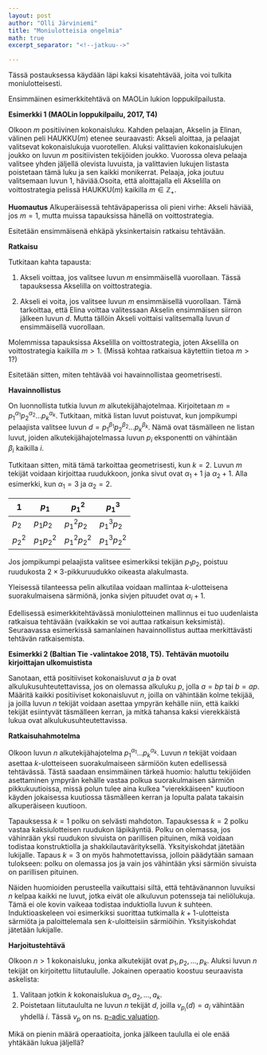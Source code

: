 ```yaml
---
layout: post
author: "Olli Järviniemi"
title: "Moniulotteisia ongelmia"
math: true
excerpt_separator: "<!--jatkuu-->"

---
```


Tässä postauksessa käydään läpi kaksi kisatehtävää, joita voi tulkita moniulotteisesti.

<!--jatkuu-->

Ensimmäinen esimerkkitehtävä on MAOLin lukion loppukilpailusta.

**Esimerkki 1 (MAOLin loppukilpailu, 2017, T4)**

Olkoon $m$ positiivinen kokonaisluku. Kahden pelaajan, Akselin ja Elinan, välinen peli HAUKKU$(m)$ etenee seuraavasti: Akseli aloittaa, ja pelaajat valitsevat kokonaislukuja vuorotellen. Aluksi valittavien kokonaislukujen joukko on luvun $m$ positiivisten tekijöiden joukko. Vuorossa oleva pelaaja valitsee yhden jäljellä olevista luvuista, ja valittavien lukujen listasta poistetaan tämä luku ja sen kaikki monikerrat. Pelaaja, joka joutuu valitsemaan luvun $1$, häviää.Osoita, että aloittajalla eli Akselilla on voittostrategia pelissä HAUKKU$(m)$ kaikilla $m \in \mathbb{Z_+}$.

**Huomautus** Alkuperäisessä tehtäväpaperissa oli pieni virhe: Akseli häviää, jos $m = 1$, mutta muissa tapauksissa hänellä on voittostrategia.

Esitetään ensimmäisenä ehkäpä yksinkertaisin ratkaisu tehtävään.

**Ratkaisu**

Tutkitaan kahta tapausta:

1. Akseli voittaa, jos valitsee luvun $m$ ensimmäisellä vuorollaan. Tässä tapauksessa Akselilla on voittostrategia.

2. Akseli ei voita, jos valitsee luvun $m$ ensimmäisellä vuorollaan. Tämä tarkoittaa, että Elina voittaa valitessaan Akselin ensimmäisen siirron jälkeen luvun $d$. Mutta tällöin Akseli voittaisi valitsemalla luvun $d$ ensimmäisellä vuorollaan.

Molemmissa tapauksissa Akselilla on voittostrategia, joten Akselilla on voittostrategia kaikilla $m > 1$. (Missä kohtaa ratkaisua käytettiin tietoa $m > 1$?)

Esitetään sitten, miten tehtävää voi havainnollistaa geometrisesti.

**Havainnollistus**

On luonnollista tutkia luvun $m$ alkutekijähajotelmaa. Kirjoitetaan $m = p_1^{\alpha_1}p_2^{\alpha_2} \ldots p_k^{\alpha_k}$. Tutkitaan, mitkä listan luvut poistuvat, kun jompikumpi pelaajista valitsee luvun $d = p_1^{\beta_1}p_2^{\beta_2} \ldots p_k^{\beta_k}$. Nämä ovat täsmälleen ne listan luvut, joiden alkutekijähajotelmassa luvun $p_i$ eksponentti on vähintään $\beta_i$ kaikilla $i$.

Tutkitaan sitten, mitä tämä tarkoittaa geometrisesti, kun $k = 2$. Luvun $m$ tekijät voidaan kirjoittaa ruudukkoon, jonka sivut ovat $\alpha_1 + 1$ ja $\alpha_2 + 1$. Alla esimerkki, kun $\alpha_1 = 3$ ja $\alpha_2 = 2$.


| $1$ | $p_1$  | $p_1^2$  | $p_1^3$  |
|---|---|---|---|
| $p_2$  | $p_1p_2$  | $p_1^2p_2$  | $p_1^3p_2$  |
| $p_2^2$  | $p_1p_2^2$  | $p_1^2p_2^2$  | $p_1^3p_2^2$  |

Jos jompikumpi pelaajista valitsee esimerkiksi tekijän $p_1p_2$, poistuu ruudukosta $2 \times 3$-pikkuruudukko oikeasta alakulmasta.

Yleisessä tilanteessa pelin alkutilaa voidaan mallintaa $k$-ulotteisena suorakulmaisena särmiönä, jonka sivjen pituudet ovat $\alpha_i + 1$.



Edellisessä esimerkkitehtävässä moniulotteinen mallinnus ei tuo uudenlaista ratkaisua tehtävään (vaikkakin se voi auttaa ratkaisun keksimistä). Seuraavassa esimerkissä samanlainen havainnollistus auttaa merkittävästi tehtävän ratkaisemista.

**Esimerkki 2 (Baltian Tie -valintakoe 2018, T5). Tehtävän muotoilu kirjoittajan ulkomuistista**

Sanotaan, että positiiviset kokonaisluvut $a$ ja $b$ ovat alkulukusuhteutettavissa, jos on olemassa alkuluku $p$, jolla $a = bp$ tai $b = ap$. Määritä kaikki positiiviset kokonaisluvut $n$, joilla on vähintään kolme tekijää, ja joilla luvun $n$ tekijät voidaan asettaa ympyrän kehälle niin, että kaikki tekijät esiintyvät täsmälleen kerran, ja mitkä tahansa kaksi vierekkäistä lukua ovat alkulukusuhteutettavissa.


**Ratkaisuhahmotelma**

Olkoon luvun $n$ alkutekijähajotelma $p_1^{\alpha_1} \ldots p_k^{\alpha_k}$. Luvun $n$ tekijät voidaan asettaa $k$-ulotteiseen suorakulmaiseen särmiöön kuten edellisessä tehtävässä. Tästä saadaan ensimmäinen tärkeä huomio: haluttu tekijöiden asettaminen ympyrän kehälle vastaa polkua suorakulmaisen särmiön pikkukuutioissa, missä polun tulee aina kulkea "vierekkäiseen" kuutioon käyden jokaisessa kuutiossa täsmälleen kerran ja lopulta palata takaisin alkuperäiseen kuutioon.

Tapauksessa $k = 1$ polku on selvästi mahdoton. Tapauksessa $k = 2$ polku vastaa kaksiulotteisen ruudukon läpikäyntiä. Polku on olemassa, jos vähinrään yksi ruudukon sivuista on parillisen pituinen, mikä voidaan todistaa konstruktiolla ja shakkilautavärityksellä. Yksityiskohdat jätetään lukijalle. Tapaus $k = 3$ on myös hahmotettavissa, jolloin päädytään samaan tulokseen: polku on olemassa jos ja vain jos vähintään yksi särmiön sivuista on parillisen pituinen.

Näiden huomioiden perusteella vaikuttaisi siltä, että tehtävänannon luvuiksi $n$ kelpaa kaikki ne luvut, jotka eivät ole alkuluvun potensseja tai neliölukuja. Tämä ei ole kovin vaikeaa todistaa induktiolla luvun $k$ suhteen. Induktioaskeleen voi esimerkiksi suorittaa tutkimalla $k+1$-ulotteista särmiöta ja paloittelemala sen $k$-uloitteisiin särmiöihin. Yksityiskohdat jätetään lukijalle.


**Harjoitustehtävä**

Olkoon $n > 1$ kokonaisluku, jonka alkutekijät ovat $p_1, p_2, \ldots , p_k$. Aluksi luvun $n$ tekijät on kirjoitettu liitutaululle. Jokainen operaatio koostuu seuraavista askelista:

1. Valitaan jotkin $k$ kokonaislukua $a_1, a_2, \ldots , a_k$.
2. Poistetaan liitutaululta ne luvun $n$ tekijät $d$, joilla $v_{p_i}(d) = a_i$ vähintään yhdellä $i$. Tässä $v_p$ on ns. [p-adic valuation](https://blog.matematiikkakilpailut.fi/2018/07/19/Vp.html).

Mikä on pienin määrä operaatioita, jonka jälkeen taululla ei ole enää yhtäkään lukua jäljellä?
